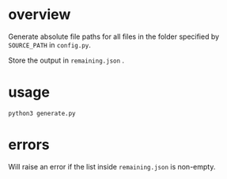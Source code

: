 # overview
Generate absolute file paths for all files in the folder specified by `SOURCE_PATH` in `config.py`.  

Store the output in `remaining.json` .  
# usage
```
python3 generate.py
```

# errors
Will raise an error if the list inside `remaining.json` is non-empty.  

